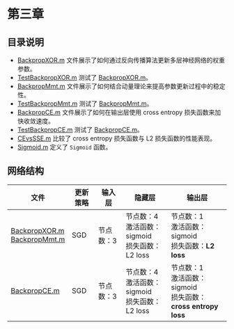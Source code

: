 # 第三章

## 目录说明

- [BackpropXOR.m](./BackpropXOR.m) 文件展示了如何通过反向传播算法更新多层神经网络的权重参数。
- [TestBackpropXOR.m](./TestBackpropXOR.m) 测试了 [BackpropXOR.m](./BackpropXOR.m)。
- [BackpropMmt.m](./BackpropMmt.m) 文件展示了如何结合动量理论来提高参数更新过程中的稳定性。
- [TestBackpropMmt.m](./TestBackpropMmt.m) 测试了 [BackpropMmt.m](./BackpropMmt.m)。
- [BackpropCE.m](./BackpropCE.m) 文件展示了如何在输出层使用 cross entropy 损失函数来加快收敛速度。
- [TestBackpropCE.m](./TestBackpropCE.m) 测试了 [BackpropCE.m](./BackpropCE.m)。
- [CEvsSSE.m](./CEvsSSE.m) 比较了 cross entropy 损失函数与 L2 损失函数的性能表现。
- [Sigmoid.m](./Sigmoid.m) 定义了 `Sigmoid` 函数。

## 网络结构

| 文件                                                                  | 更新策略 | 输入层    | 隐藏层                                                | 输出层                                                               |
| --------------------------------------------------------------------- | -------- | --------- | ----------------------------------------------------- | -------------------------------------------------------------------- |
| [BackpropXOR.m](./BackpropXOR.m)<br/>[BackpropMmt.m](./BackpropMmt.m) | SGD      | 节点数：3 | 节点数：4<br/>激活函数：sigmoid<br/>损失函数：L2 loss | 节点数：1<br/>激活函数：sigmoid<br/>损失函数：**L2 loss**            |
| [BackpropCE.m](./BackpropCE.m)                                        | SGD      | 节点数：3 | 节点数：4<br/>激活函数：sigmoid<br/>损失函数：L2 loss | 节点数：1<br/>激活函数：sigmoid<br/>损失函数：**cross entropy loss** |
